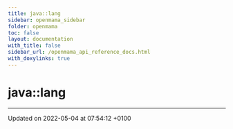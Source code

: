 ```yaml
---
title: java::lang
sidebar: openmama_sidebar
folder: openmama
toc: false
layout: documentation
with_title: false
sidebar_url: /openmama_api_reference_docs.html
with_doxylinks: true
---
```


# java::lang








-------------------------------

Updated on 2022-05-04 at 07:54:12 +0100